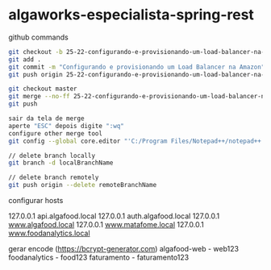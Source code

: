 # algaworks-especialista-spring-rest

github commands

```bash
git checkout -b 25-22-configurando-e-provisionando-um-load-balancer-na-amazon
git add .
git commit -m "Configurando e provisionando um Load Balancer na Amazon"
git push origin 25-22-configurando-e-provisionando-um-load-balancer-na-amazon

git checkout master
git merge --no-ff 25-22-configurando-e-provisionando-um-load-balancer-na-amazon
git push

sair da tela de merge
aperte "ESC" depois digite ":wq"
configure other merge tool
git config --global core.editor "'C:/Program Files/Notepad++/notepad++.exe' -multiInst -notabbar -nosession -noPlugin"

// delete branch locally
git branch -d localBranchName

// delete branch remotely
git push origin --delete remoteBranchName
```

configurar hosts

127.0.0.1       api.algafood.local
127.0.0.1       auth.algafood.local
127.0.0.1       www.algafood.local
127.0.0.1       www.matafome.local
127.0.0.1       www.foodanalytics.local

gerar encode (https://bcrypt-generator.com)
algafood-web - web123
foodanalytics - food123
faturamento - faturamento123